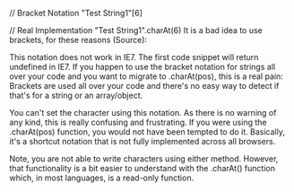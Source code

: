 // Bracket Notation
"Test String1"[6]

// Real Implementation
"Test String1".charAt(6)
It is a bad idea to use brackets, for these reasons (Source):

This notation does not work in IE7. The first code snippet will return undefined in IE7. If you happen to use the bracket notation for strings all over your code and you want to migrate to .charAt(pos), this is a real pain: Brackets are used all over your code and there's no easy way to detect if that's for a string or an array/object.

You can't set the character using this notation. As there is no warning of any kind, this is really confusing and frustrating. If you were using the  .charAt(pos) function, you would not have been tempted to do it.
Basically, it's a shortcut notation that is not fully implemented across all browsers.

Note, you are not able to write characters using either method. However, that functionality is a bit easier to understand with the .charAt() function which, in most languages, is a read-only function.

